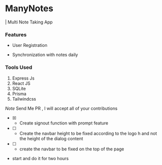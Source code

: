 # ManyNotes

| Multi Note Taking App

### Features

- User Registration

- Synchronization with notes daily

### Tools Used

1. Express Js
2. React JS
3. SQLite
4. Prisma
5. Tailwindcss

*Note*
Send Me PR , I will accept all of your contributions

- [X] - Create signout  function with prompt feature
- [ ] - Create the navbar height to be fixed  according to the logo h and not the height of the dialog content
- [ ] - create the navbar to be fixed on the top of the page
- start and do it for two hours